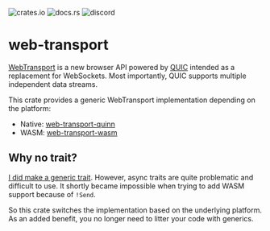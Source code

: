 ![crates.io](https://img.shields.io/crates/v/web-transport)
![docs.rs](https://img.shields.io/docsrs/web-transport)
![discord](https://img.shields.io/discord/1124083992740761730)

# web-transport

[WebTransport](https://developer.mozilla.org/en-US/docs/Web/API/WebTransport_API) is a new browser API powered by [QUIC](https://www.rfc-editor.org/rfc/rfc9000.html) intended as a replacement for WebSockets.
Most importantly, QUIC supports multiple independent data streams.

This crate provides a generic WebTransport implementation depending on the platform:

-   Native: [web-transport-quinn](../web-transport-quinn)
-   WASM: [web-transport-wasm](../web-transport-wasm)

## Why no trait?

[I did make a generic trait](https://docs.rs/webtransport-generic/latest/webtransport_generic/). However, async traits are quite problematic and difficult to use.
It shortly became impossible when trying to add WASM support because of `!Send`.

So this crate switches the implementation based on the underlying platform.
As an added benefit, you no longer need to litter your code with generics.
